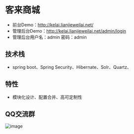 # 客来商城

- 前台Demo：http://kelai.lianjieweilai.net/
- 管理后台Demo：http://kelai.lianjieweilai.net/admin/login
- 管理后台用户名：admin   密码：admin

## 技术栈

- spring boot、Spring Security、Hibernate、Solr、Quartz、


## 特性
- 模块化设计、配置合并、高可定制性

## QQ交流群
![image](https://images.gitee.com/uploads/images/2021/0708/111944_5de82c01_9407449.png)
